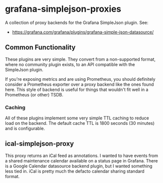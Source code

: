 # grafana-simplejson-proxies
A collection of proxy backends for the Grafana SimpleJson plugin. See:
- https://grafana.com/grafana/plugins/grafana-simple-json-datasource/

## Common Functionality
These plugins are very simple. They convert from a non-supported format, where no
community plugin exists, to an API compatible with the SimpleJson plugin.

If you're exposing metrics and are using Prometheus, you should definitely consider
a Prometheus exporter over a proxy backend like the ones found here. This style
of backend is useful for things that wouldn't fit well in a Prometheus (or other)
TSDB.

### Caching
All of these plugins implement some very simple TTL caching to reduce load on the
backend. The default cache TTL is 1800 seconds (30 minutes) and is configurable.

## ical-simplejson-proxy
This proxy returns an iCal feed as annotations. I wanted to have events from a shared
maintenance calendar available on a status page in Grafana. There is a Google Calendar
datasource backend plugin, but I wanted something less tied in. iCal is pretty much
the defacto calendar sharing standard format.
